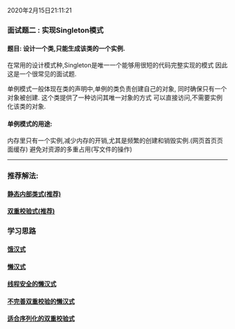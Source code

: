 2020年2月15日21:11:21
### 面试题二 : 实现Singleton模式

#### 题目: 设计一个类,只能生成该类的一个实例.
在常用的设计模式种,Singleton是唯一一个能够用很短的代码完整实现的模式
因此这是一个很常见的面试题.

单例模式一般体现在类的声明中,单例的类负责创建自己的对象,
同时确保只有一个对象被创建. 这个类提供了一种访问其唯一对象的方式
可以直接访问,不需要实例化该类的对象.

#### 单例模式的用途:
内存里只有一个实例,减少内存的开销,尤其是频繁的创建和销毁实例.(网页首页页面缓存)
避免对资源的多重占用(写文件的操作)

-----

### **推荐解法:**

####  [静态内部类式(推荐)](StaticInnerClassSingleton.java)

####  [双重校验式(推荐)](VolatileSingleton.java) 

### 学习思路

#### [饿汉式](./HungryManSingleton.java)

#### [懒汉式](./LazyManSingleton.java) 

####  [线程安全的懒汉式](./LazyManSingleton_Synchronized.java) 

####  [不完善双重校验的懒汉式](./LazyManSingleton_Synchronized_double.java)

####  [适合序列化的双重校验式](./VolatileSingleton_Serializable.java) 









